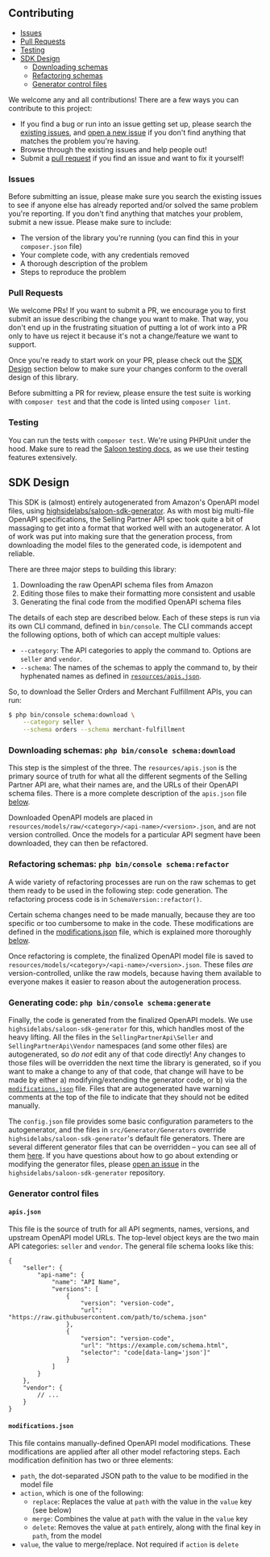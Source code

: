 Contributing
---

* [Issues](#issues)
* [Pull Requests](#pull-requests)
* [Testing](#testing)
* [SDK Design](#sdk-design)
    * [Downloading schemas](#downloading-schemas-schemadownload)
    * [Refactoring schemas](#refactoring-schemas-schemarefactor)
    * [Generator control files](#generator-control-files)

We welcome any and all contributions! There are a few ways you can contribute to this project:

* If you find a bug or run into an issue getting set up, please search the [existing issues](https://github.com/jlevers/selling-partner-api/issues), and [open a new issue](https://github.com/jlevers/selling-partner-api/issues/new) if you don't find anything that matches the problem you're having.
* Browse through the existing issues and help people out!
* Submit a [pull request](https://github.com/jlevers/selling-partner-api/pull) if you find an issue and want to fix it yourself!

### Issues

Before submitting an issue, please make sure you search the existing issues to see if anyone else has already reported and/or solved the same problem you're reporting. If you don't find anything that matches your problem, submit a new issue. Please make sure to include:

* The version of the library you're running (you can find this in your `composer.json` file)
* Your complete code, with any credentials removed
* A thorough description of the problem
* Steps to reproduce the problem

### Pull Requests

We welcome PRs! If you want to submit a PR, we encourage you to first submit an issue describing the change you want to make. That way, you don't end up in the frustrating situation of putting a lot of work into a PR only to have us reject it because it's not a change/feature we want to support.

Once you're ready to start work on your PR, please check out the [SDK Design](#sdk-design) section below to make sure your changes conform to the overall design of this library.

Before submitting a PR for review, please ensure the test suite is working with `composer test` and that the code is linted using `composer lint`.

### Testing

You can run the tests with `composer test`. We're using PHPUnit under the hood. Make sure to read the [Saloon testing docs](https://docs.saloon.dev/the-basics/testing), as we use their testing features extensively.

## SDK Design

This SDK is (almost) entirely autogenerated from Amazon's OpenAPI model files, using [highsidelabs/saloon-sdk-generator](https://github.com/highsidelabs/saloon-sdk-generator). As with most big multi-file OpenAPI specifications, the Selling Partner API spec took quite a bit of massaging to get into a format that worked well with an autogenerator. A lot of work was put into making sure that the generation process, from downloading the model files to the generated code, is idempotent and reliable.

There are three major steps to building this library:

1. Downloading the raw OpenAPI schema files from Amazon
2. Editing those files to make their formatting more consistent and usable
3. Generating the final code from the modified OpenAPI schema files

The details of each step are described below. Each of these steps is run via its own CLI command, defined in `bin/console`. The CLI commands accept the following options, both of which can accept multiple values:

* `--category`: The API categories to apply the command to. Options are `seller` and `vendor`.
* `--schema`: The names of the schemas to apply the command to, by their hyphenated names as defined in [`resources/apis.json`](#apisjson).

So, to download the Seller Orders and Merchant Fulfillment APIs, you can run:

```bash
$ php bin/console schema:download \
    --category seller \
    --schema orders --schema merchant-fulfillment
```

### Downloading schemas: `php bin/console schema:download`

This step is the simplest of the three. The `resources/apis.json` is the primary source of truth for what all the different segments of the Selling Partner API are, what their names are, and the URLs of their OpenAPI schema files. There is a more complete description of the `apis.json` file [below](#apisjson).

Downloaded OpenAPI models are placed in `resources/models/raw/<category>/<api-name>/<version>.json`, and are not version controlled. Once the models for a particular API segment have been downloaded, they can then be refactored.

### Refactoring schemas: `php bin/console schema:refactor`

A wide variety of refactoring processes are run on the raw schemas to get them ready to be used in the following step: code generation. The refactoring process code is in `SchemaVersion::refactor()`.

Certain schema changes need to be made manually, because they are too specific or too cumbersome to make in the code. These modifications are defined in the [modifications.json](https://github.com/highsidelabs/saloon-sdk-generator/tree/master/src/resources/metadata/modifications.json) file, which is explained more thoroughly [below](#modificationsjson).

Once refactoring is complete, the finalized OpenAPI model file is saved to `resources/models/<category>/<api-name>/<version>.json`. These files _are_ version-controlled, unlike the raw models, because having them available to everyone makes it easier to reason about the autogeneration process.

### Generating code: `php bin/console schema:generate`

Finally, the code is generated from the finalized OpenAPI models. We use `highsidelabs/saloon-sdk-generator` for this, which handles most of the heavy lifting. All the files in the `SellingPartnerApi\Seller` and `SellingPartnerApi\Vendor` namespaces (and some other files) are autogenerated, so _do not_ edit any of that code directly! Any changes to those files will be overridden the next time the library is generated, so if you want to make a change to any of that code, that change will have to be made by either a) modifying/extending the generator code, or b) via the [`modifications.json`](#modificationsjson) file. Files that are autogenerated have warning comments at the top of the file to indicate that they should not be edited manually.

The `config.json` file provides some basic configuration parameters to the autogenerator, and the files in `src/Generator/Generators` override `highsidelabs/saloon-sdk-generator`'s default file generators. There are several different generator files that can be overridden – you can see all of them [here](https://github.com/highsidelabs/saloon-sdk-generator/tree/master/src/Generators). If you have questions about how to go about extending or modifying the generator files, please [open an issue](https://github.com/highsidelabs/saloon-sdk-generator/issues) in the `highsidelabs/saloon-sdk-generator` repository.

### Generator control files

#### `apis.json`

This file is the source of truth for all API segments, names, versions, and upstream OpenAPI model URLs. The top-level object keys are the two main API categories: `seller` and `vendor`. The general file schema looks like this:

```jsonc
{
    "seller": {
        "api-name": {
            "name": "API Name",
            "versions": [
                {
                    "version": "version-code",
                    "url": "https://raw.githubusercontent.com/path/to/schema.json"
                },
                {
                    "version": "version-code",
                    "url": "https://example.com/schema.html",
                    "selector": "code[data-lang='json']"
                }
            ]
        }
    },
    "vendor": {
        // ...
    }
}
```

#### `modifications.json`

This file contains manually-defined OpenAPI model modifications. These modifications are applied after all other model refactoring steps. Each modification definition has two or three elements:

* `path`, the dot-separated JSON path to the value to be modified in the model file
* `action`, which is one of the following:
    * `replace`: Replaces the value at `path` with the value in the `value` key (see below)
    * `merge`: Combines the value at `path` with the value in the `value` key
    * `delete`: Removes the value at `path` entirely, along with the final key in `path`, from the model
* `value`, the value to merge/replace. Not required if `action` is `delete`
